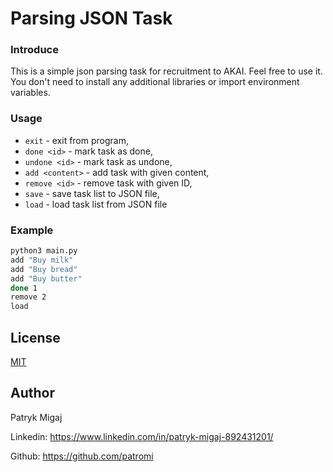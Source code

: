 # Parsing JSON Task

### Introduce
This is a simple json parsing task for recruitment to AKAI. Feel free to use it. You don't need to install any additional libraries or import environment variables.

### Usage

* `exit` - exit from program,
* `done <id>` - mark task as done,
* `undone <id>` - mark task as undone,
* `add <content>` - add task with given content,
* `remove <id>` - remove task with given ID,
* `save` - save task list to JSON file,
* `load` - load task list from JSON file

### Example

```bash
python3 main.py
add "Buy milk"
add "Buy bread"
add "Buy butter"
done 1
remove 2
load
```
## License

[MIT](https://choosealicense.com/licenses/mit/)

## Author

Patryk Migaj

Linkedin: https://www.linkedin.com/in/patryk-migaj-892431201/

Github: https://github.com/patromi









